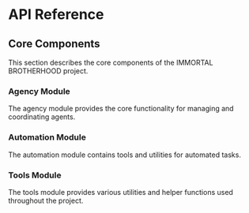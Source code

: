 # API Reference

## Core Components

This section describes the core components of the IMMORTAL BROTHERHOOD project.

### Agency Module
The agency module provides the core functionality for managing and coordinating agents.

### Automation Module
The automation module contains tools and utilities for automated tasks.

### Tools Module
The tools module provides various utilities and helper functions used throughout the project.
